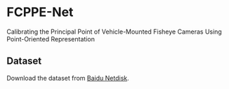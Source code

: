 # FCPPE-Net
Calibrating the Principal Point of Vehicle-Mounted Fisheye Cameras Using Point-Oriented Representation

## Dataset
Download the dataset from [Baidu Netdisk](https://pan.baidu.com/s/1jFYV5-5n1EqrUb25qwLcrA?pwd=kr4m).
